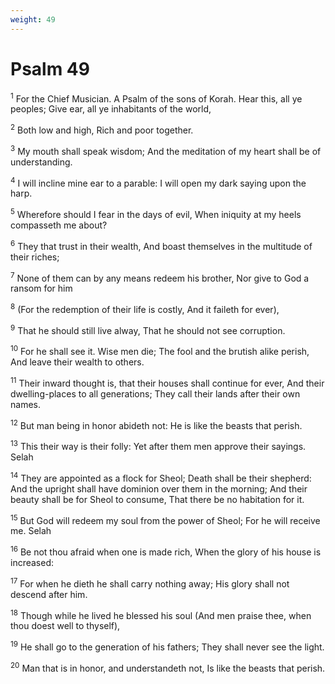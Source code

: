 ```yaml
---
weight: 49
---
```


# Psalm 49

<sup>1</sup> For the Chief Musician. A Psalm of the sons of Korah. Hear this, all ye peoples; Give ear, all ye inhabitants of the world, 

<sup>2</sup> Both low and high, Rich and poor together. 

<sup>3</sup> My mouth shall speak wisdom; And the meditation of my heart shall be of understanding. 

<sup>4</sup> I will incline mine ear to a parable: I will open my dark saying upon the harp. 

<sup>5</sup> Wherefore should I fear in the days of evil, When iniquity at my heels compasseth me about? 

<sup>6</sup> They that trust in their wealth, And boast themselves in the multitude of their riches; 

<sup>7</sup> None of them can by any means redeem his brother, Nor give to God a ransom for him 

<sup>8</sup> (For the redemption of their life is costly, And it faileth for ever), 

<sup>9</sup> That he should still live alway, That he should not see corruption. 

<sup>10</sup> For he shall see it. Wise men die; The fool and the brutish alike perish, And leave their wealth to others. 

<sup>11</sup> Their inward thought is, that their houses shall continue for ever, And their dwelling-places to all generations; They call their lands after their own names. 

<sup>12</sup> But man being in honor abideth not: He is like the beasts that perish. 

<sup>13</sup> This their way is their folly: Yet after them men approve their sayings. Selah 

<sup>14</sup> They are appointed as a flock for Sheol; Death shall be their shepherd: And the upright shall have dominion over them in the morning; And their beauty shall be for Sheol to consume, That there be no habitation for it. 

<sup>15</sup> But God will redeem my soul from the power of Sheol; For he will receive me. Selah 

<sup>16</sup> Be not thou afraid when one is made rich, When the glory of his house is increased: 

<sup>17</sup> For when he dieth he shall carry nothing away; His glory shall not descend after him. 

<sup>18</sup> Though while he lived he blessed his soul (And men praise thee, when thou doest well to thyself), 

<sup>19</sup> He shall go to the generation of his fathers; They shall never see the light. 

<sup>20</sup> Man that is in honor, and understandeth not, Is like the beasts that perish. 


